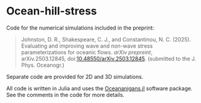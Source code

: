 # Ocean-hill-stress

Code for the numerical simulations included in the preprint:

> Johnston, D. R., Shakespeare, C. J., and Constantinou, N. C. (2025). Evaluating and improving wave and non-wave stress parameterizations for oceanic flows. _arXiv prepreint_, arXiv.2503.12845, doi:[10.48550/arXiv.2503.12845](https://doi.org/arXiv.2503.12845). (submitted to the J. Phys. Oceanogr.)

Separate code are provided for 2D and 3D simulations.

All code is written in Julia and uses the [Oceananigans.jl](http://github.com/CliMA/Oceananigans.jl) software package.
See the comments in the code for more details.
